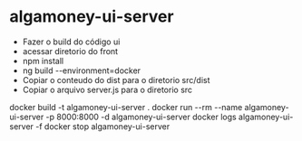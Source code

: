 # algamoney-ui-server

* Fazer o build do código ui
 * acessar diretorio do front
 * npm install
 * ng build --environment=docker
* Copiar o conteudo do dist para o diretorio src/dist
* Copiar o arquivo server.js para o diretorio src

docker build -t algamoney-ui-server .
docker run --rm --name algamoney-ui-server -p 8000:8000 -d algamoney-ui-server
docker logs algamoney-ui-server -f
docker stop algamoney-ui-server
